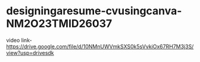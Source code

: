 # designingaresume-cvusingcanva-NM2O23TMID26037
video link-https://drive.google.com/file/d/10NMnUWVmkSXS0k5sVvkiOx67RH7M3j3S/view?usp=drivesdk
